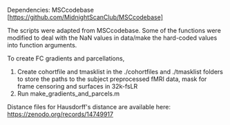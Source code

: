 Dependencies:
MSCcodebase [https://github.com/MidnightScanClub/MSCcodebase]

The scripts were adapted from MSCcodebase.
Some of the functions were modified to deal with the NaN values in data/make the hard-coded values into function arguments.

To create FC gradients and parcellations, 

1. Create cohortfile and tmasklist in the ./cohortfiles and ./tmasklist folders to store the paths to the subject 
preprocessed fMRI data, mask for frame censoring and surfaces in 32k-fsLR
2. Run make_gradients_and_parcels.m

Distance files for Hausdorff's distance are available here: https://zenodo.org/records/14749917
